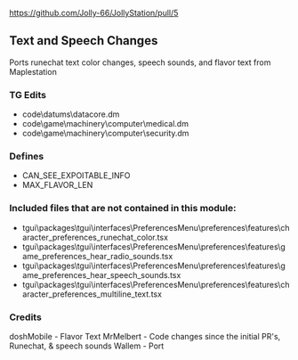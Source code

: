 https://github.com/Jolly-66/JollyStation/pull/5

## Text and Speech Changes

Ports runechat text color changes, speech sounds, and flavor text from Maplestation

### TG Edits

- code\datums\datacore.dm
- code\game\machinery\computer\medical.dm
- code\game\machinery\computer\security.dm

### Defines

- CAN_SEE_EXPOITABLE_INFO
- MAX_FLAVOR_LEN

### Included files that are not contained in this module:

- tgui\packages\tgui\interfaces\PreferencesMenu\preferences\features\character_preferences\_runechat_color.tsx
- tgui\packages\tgui\interfaces\PreferencesMenu\preferences\features\game_preferences\_hear_radio_sounds.tsx
- tgui\packages\tgui\interfaces\PreferencesMenu\preferences\features\game_preferences\_hear_speech_sounds.tsx
- tgui\packages\tgui\interfaces\PreferencesMenu\preferences\features\character_preferences\_multiline_text.tsx

### Credits

doshMobile - Flavor Text
MrMelbert - Code changes since the initial PR's, Runechat, & speech sounds
Wallem - Port
